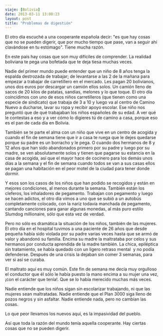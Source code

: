 ```yaml
---
viaje: [Bolivia]
date: 2013-03-11 13:00:23
layout: post
title: "Problemas de digestión"
---
```

El otro día escuché a una cooperante española decir: "es que hay cosas que no se pueden digerir, que por mucho tiempo que pase, van a seguir ahí clavándose en tu estómago". Tiene mucha razón.

En este país hay cosas que son muy difíciles de comprender. La realidad boliviana te pega una bofetada que te deja tiesa muchas veces.

Nadie del primer mundo puede entender que un niño de 8 años tenga la espalda destrozada de trabajar; de levantarse a las 2 de la mañana para empezar a trabajar de carretillero en el mercado. Les pagan 20 bolivianos, unos dos euros por descargar un camión ellos solos. Un camión lleno de sacos de 20 kilos de patatas, sandías, melones y lo que toque. El otro día coincidimos con uno de esos niños carretilleros (que tienen como una especie de sindicato) que trabaja de 3 a 10 y luego va al centro de Camino Nuevo a ducharse, lavar su ropa y recibir apoyo escolar. Ese niño nos preguntó que de qué trabajaban los niños españoles de su edad. A ver qué le contestas a eso y a ver cómo lo digieres tú de camino a casa, porque eso es el pan de cada día en Bolivia.

También se te parte el alma con un niño que vive en un centro de acogida y cuando el fin de semana tiene que ir a casa te ruega que le dejes quedarse porque su padre es un borracho y le pega. O cuando dos hermanos de 8 y 12 años que han sido abandonados primero por su padre y luego por su madre, se ven absolutamente solos y tienen que pagarse su estancia en la casa de acogida, así que el mayor hace de cocinero para los demás unos días a la semana y el fin de semana cuando todos se van a sus casas ellos se pagan una habitación en el peor motel de la ciudad para tener donde dormir.

Y esos son los casos de los niños que han podido se recogidos y están en mejores condiciones, al menos durante la semana. También están los cleferos, los inhaladores de pegamento. Trabajan con pegamento y luego se hacen adictos, el otro día vimos a uno que se subió a un autobús completamente colocado, con la nariz todavía manchada de pegamento, cantando canciones para ganar algunas monedas, al más puro estilo Slumdog millionaire, sólo que esta vez de verdad.

Pero no sólo es dramática la situación de los niños, también de las mujeres. El otro día en el hospital tuvimos a una paciente de 26 años que desde pequeña había sido violada por su padre varias veces hasta que se armó de valor y abandonó su familia. Encima su madre la maltrataba por celos y sus hermanos por conducta aprendida de la madre también. La chica, epiléptica sin tratamiento, se había quedado con un ligero retraso mental  y no podía defenderse. Después de una crisis la dejaban sin comer 3 semanas, para ver si así se curaba.

El maltrato aquí es muy común. Este fin de semana me decía muy orgulloso el conductor que él sólo le había puesto la mano encima a su mujer una vez, ¡con el carácter que tenía!. Que se lo había merecido muchas más veces.

Nadie entiende que los niños sigan sin escolarizar trabajando, ni que las mujeres sean maltratadas. Nadie entiende que el Plan 3000 siga lleno de pozos negros y sin asfaltar. Nadie entiende nada, pero no cambian las cosas.

Lo que peor llevamos los nuevos aquí, es la impasividad del pueblo.

Así que toda la razón del mundo tenía aquella cooperante. Hay ciertas cosas que no se pueden digerir.